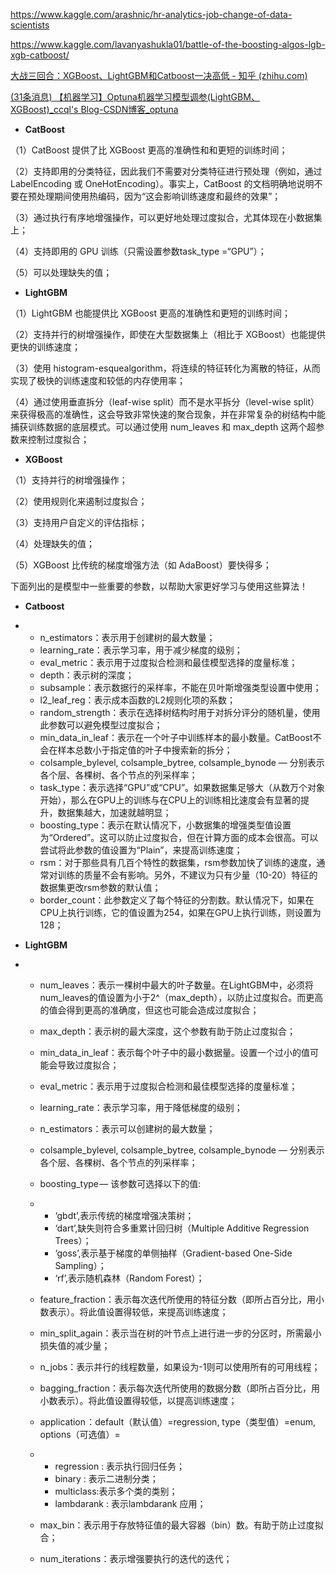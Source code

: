 https://www.kaggle.com/arashnic/hr-analytics-job-change-of-data-scientists

https://www.kaggle.com/lavanyashukla01/battle-of-the-boosting-algos-lgb-xgb-catboost/

[大战三回合：XGBoost、LightGBM和Catboost一决高低 - 知乎 (zhihu.com)](https://zhuanlan.zhihu.com/p/72686522?utm_source=wechat_session&utm_medium=social&utm_oi=915021263796322304&utm_campaign=shareopn)



[(31条消息) 【机器学习】Optuna机器学习模型调参(LightGBM、XGBoost)_ccql's Blog-CSDN博客_optuna](https://blog.csdn.net/qq_43510916/article/details/113794486)



- **CatBoost**



（1）CatBoost 提供了比 XGBoost 更高的准确性和和更短的训练时间；

（2）支持即用的分类特征，因此我们不需要对分类特征进行预处理（例如，通过 LabelEncoding 或 OneHotEncoding）。事实上，CatBoost 的文档明确地说明不要在预处理期间使用热编码，因为“这会影响训练速度和最终的效果”；

（3）通过执行有序地增强操作，可以更好地处理过度拟合，尤其体现在小数据集上；

（4）支持即用的 GPU 训练（只需设置参数task_type =“GPU”）；

（5）可以处理缺失的值；

- **LightGBM**



（1）LightGBM 也能提供比 XGBoost 更高的准确性和更短的训练时间；

（2）支持并行的树增强操作，即使在大型数据集上（相比于 XGBoost）也能提供更快的训练速度；

（3）使用 histogram-esquealgorithm，将连续的特征转化为离散的特征，从而实现了极快的训练速度和较低的内存使用率；

（4）通过使用垂直拆分（leaf-wise split）而不是水平拆分（level-wise split）来获得极高的准确性，这会导致非常快速的聚合现象，并在非常复杂的树结构中能捕获训练数据的底层模式。可以通过使用 num_leaves 和 max_depth 这两个超参数来控制过度拟合；

- **XGBoost**



（1）支持并行的树增强操作；

（2）使用规则化来遏制过度拟合；

（3）支持用户自定义的评估指标；

（4）处理缺失的值；

（5）XGBoost 比传统的梯度增强方法（如 AdaBoost）要快得多；



下面列出的是模型中一些重要的参数，以帮助大家更好学习与使用这些算法！

- **Catboost**

- - n_estimators：表示用于创建树的最大数量；
  - learning_rate：表示学习率，用于减少梯度的级别；
  - eval_metric：表示用于过度拟合检测和最佳模型选择的度量标准；
  - depth：表示树的深度；
  - subsample：表示数据行的采样率，不能在贝叶斯增强类型设置中使用；
  - l2_leaf_reg：表示成本函数的L2规则化项的系数；
  - random_strength：表示在选择树结构时用于对拆分评分的随机量，使用此参数可以避免模型过度拟合；
  - min_data_in_leaf：表示在一个叶子中训练样本的最小数量。CatBoost不会在样本总数小于指定值的叶子中搜索新的拆分；
  - colsample_bylevel, colsample_bytree, colsample_bynode — 分别表示各个层、各棵树、各个节点的列采样率；
  - task_type：表示选择“GPU”或“CPU”。如果数据集足够大（从数万个对象开始），那么在GPU上的训练与在CPU上的训练相比速度会有显著的提升，数据集越大，加速就越明显；
  - boosting_type：表示在默认情况下，小数据集的增强类型值设置为“Ordered”。这可以防止过度拟合，但在计算方面的成本会很高。可以尝试将此参数的值设置为“Plain”，来提高训练速度；
  - rsm：对于那些具有几百个特性的数据集，rsm参数加快了训练的速度，通常对训练的质量不会有影响。另外，不建议为只有少量（10-20）特征的数据集更改rsm参数的默认值；
  - border_count：此参数定义了每个特征的分割数。默认情况下，如果在CPU上执行训练，它的值设置为254，如果在GPU上执行训练，则设置为128；

- **LightGBM**

- - num_leaves：表示一棵树中最大的叶子数量。在LightGBM中，必须将num_leaves的值设置为小于2^（max_depth），以防止过度拟合。而更高的值会得到更高的准确度，但这也可能会造成过度拟合；

  - max_depth：表示树的最大深度，这个参数有助于防止过度拟合；

  - min_data_in_leaf：表示每个叶子中的最小数据量。设置一个过小的值可能会导致过度拟合；

  - eval_metric：表示用于过度拟合检测和最佳模型选择的度量标准；

  - learning_rate：表示学习率，用于降低梯度的级别；

  - n_estimators：表示可以创建树的最大数量；

  - colsample_bylevel, colsample_bytree, colsample_bynode — 分别表示各个层、各棵树、各个节点的列采样率；

  - boosting_type — 该参数可选择以下的值:

  - - ‘gbdt’,表示传统的梯度增强决策树；
    - ‘dart’,缺失则符合多重累计回归树（Multiple Additive Regression Trees）；
    - ‘goss’,表示基于梯度的单侧抽样（Gradient-based One-Side Sampling）；
    - ‘rf’,表示随机森林（Random Forest）；

  - feature_fraction：表示每次迭代所使用的特征分数（即所占百分比，用小数表示）。将此值设置得较低，来提高训练速度；

  - min_split_again：表示当在树的叶节点上进行进一步的分区时，所需最小损失值的减少量；

  - n_jobs：表示并行的线程数量，如果设为-1则可以使用所有的可用线程；

  - bagging_fraction：表示每次迭代所使用的数据分数（即所占百分比，用小数表示）。将此值设置得较低，以提高训练速度；

  - application ：default（默认值）=regression, type（类型值）=enum, options（可选值）=

  - - regression : 表示执行回归任务；
    - binary : 表示二进制分类；
    - multiclass:表示多个类的类别；
    - lambdarank : 表示lambdarank 应用；

  - max_bin：表示用于存放特征值的最大容器（bin）数。有助于防止过度拟合；

  - num_iterations：表示增强要执行的迭代的迭代；

